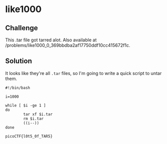 # like1000

## Challenge
This .tar file got tarred alot. Also available at /problems/like1000_0_369bbdba2af17750ddf10cc415672f1c.

## Solution
It looks like they're all `.tar` files, so I'm going to write a quick script to untar them.

```
#!/bin/bash

i=1000

while [ $i -ge 1 ]
do
        tar xf $i.tar
        rm $i.tar
        ((i--))
done
```
`picoCTF{l0t5_0f_TAR5}`
